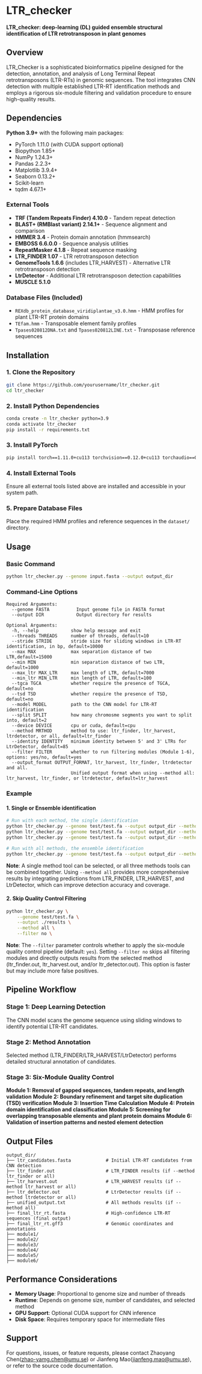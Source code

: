 # LTR_checker

**LTR_checker: deep-learning (DL) guided ensemble structural identification of LTR retrotransposon in plant genomes**

## Overview

LTR_Checker is a sophisticated bioinformatics pipeline designed for the detection, annotation, and analysis of Long Terminal Repeat retrotransposons (LTR-RTs) in genomic sequences. The tool integrates CNN detection with multiple established LTR-RT identification methods and employs a rigorous six-module filtering and validation procedure to ensure high-quality results.

## Dependencies

**Python 3.9+** with the following main packages:
- PyTorch 1.11.0 (with CUDA support optional)
- Biopython 1.85+
- NumPy 1.24.3+
- Pandas 2.2.3+
- Matplotlib 3.9.4+
- Seaborn 0.13.2+
- Scikit-learn
- tqdm 4.67.1+

### External Tools

- **TRF (Tandem Repeats Finder) 4.10.0** - Tandem repeat detection
- **BLAST+ (RMBlast variant) 2.14.1+** - Sequence alignment and comparison
- **HMMER 3.4** - Protein domain annotation (hmmsearch)
- **EMBOSS 6.6.0.0** - Sequence analysis utilities
- **RepeatMasker 4.1.8** - Repeat sequence masking
- **LTR_FINDER 1.07** - LTR retrotransposon detection
- **GenomeTools 1.6.6** (includes LTR_HARVEST) - Alternative LTR retrotransposon detection
- **LtrDetector** - Additional LTR retrotransposon detection capabilities
- **MUSCLE 5.1.0**

### Database Files (Included)

- `REXdb_protein_database_viridiplantae_v3.0.hmm` - HMM profiles for plant LTR-RT protein domains
- `TEfam.hmm` - Transposable element family profiles
- `Tpases020812DNA.txt` and `Tpases020812LINE.txt` - Transposase reference sequences

## Installation

### 1. Clone the Repository
```bash
git clone https://github.com/yourusername/ltr_checker.git
cd ltr_checker
```

### 2. Install Python Dependencies
```bash
conda create -n ltr_checker python=3.9
conda activate ltr_checker
pip install -r requirements.txt
```

### 3. Install PyTorch
```bash
pip install torch==1.11.0+cu113 torchvision==0.12.0+cu113 torchaudio==0.11.0 --extra-index-url https://download.pytorch.org/whl/cu113
```

### 4. Install External Tools

Ensure all external tools listed above are installed and accessible in your system path.

### 5. Prepare Database Files

Place the required HMM profiles and reference sequences in the `dataset/` directory.

## Usage

### Basic Command
```bash
python ltr_checker.py --genome input.fasta --output output_dir
```

### Command-Line Options
```
Required Arguments:
  --genome FASTA          Input genome file in FASTA format
  --output DIR            Output directory for results

Optional Arguments:
  -h, --help            show help message and exit
  --threads THREADS     number of threads, default=10
  --stride STRIDE       stride size for sliding windows in LTR-RT identification, in bp, default=10000
  --max MAX             max separation distance of two LTR,default=15000
  --min MIN             min separation distance of two LTR, default=1000
  --max_ltr MAX_LTR     max length of LTR, default=7000
  --min_ltr MIN_LTR     min length of LTR, default=100
  --tgca TGCA           whether require the presence of TGCA, default=no
  --tsd TSD             whether require the presence of TSD, default=no
  --model MODEL         path to the CNN model for LTR-RT identification
  --split SPLIT         how many chromosme segments you want to split into, default=2
  --device DEVICE       cpu or cuda, default=cpu
  --method MRTHOD       method to use: ltr_finder, ltr_harvest, ltrdetector, or all, default=ltr_finder
  --identity IDENTITY   minimum identity between 5' and 3' LTRs for LtrDetector, default=85
  --filter FILTER       whether to run filtering modules (Module 1-6), options: yes/no, default=yes
  --output_format OUTPUT_FORMAT, ltr_harvest, ltr_finder, ltrdetector and all.
                        Unified output format when using --method all: ltr_harvest, ltr_finder, or ltrdetector, default=ltr_harvest
```

### Example

#### 1. Single or Ensemble identification
```bash
# Run with each method, the single identification
python ltr_checker.py --genome test/test.fa --output output_dir --method ltr_finder
python ltr_checker.py --genome test/test.fa --output output_dir --method ltr_harvest
python ltr_checker.py --genome test/test.fa --output output_dir --method ltrdetector

# Run with all methods, the ensemble identification
python ltr_checker.py --genome test/test.fa --output output_dir --method all
```
**Note**: A single method tool can be selected, or all three methods tools can be combined together. Using `--method all` provides more comprehensive results by integrating predictions from LTR_FINDER, LTR_HARVEST, and LtrDetector, which can improve detection accuracy and coverage.

#### 2. Skip Quality Control Filtering
```bash
python ltr_checker.py \
    --genome test/test.fa \
    --output ./results \
    --method all \
    --filter no \
```

**Note**: The `--filter` parameter controls whether to apply the six-module quality control pipeline (default: `yes`). Setting `--filter no` skips all filtering modules and directly outputs results from the selected method (ltr_finder.out, ltr_harvest.out, and/or ltr_detector.out). This option is faster but may include more false positives.

## Pipeline Workflow

### Stage 1: Deep Learning Detection

The CNN model scans the genome sequence using sliding windows to identify potential LTR-RT candidates.

### Stage 2: Method Annotation

Selected method (LTR_FINDER/LTR_HARVEST/LtrDetector) performs detailed structural annotation of candidates.

### Stage 3: Six-Module Quality Control

**Module 1: Removal of gapped sequences, tandem repeats, and length validation**
**Module 2: Boundary refinement and target site duplication (TSD) verification**
**Module 3: Insertion Time Calculation**
**Module 4: Protein domain identification and classification**
**Module 5: Screening for overlapping transposable elements and plant protein domains**
**Module 6: Validation of insertion patterns and nested element detection**


## Output Files
```
output_dir/
├── ltr_candidates.fasta             # Initial LTR-RT candidates from CNN detection
├── ltr_finder.out                   # LTR_FINDER results (if --method ltr_finder or all)
├── ltr_harvest.out                  # LTR_HARVEST results (if --method ltr_harvest or all)
├── ltr_detector.out                 # LtrDetector results (if --method ltrdetector or all)
├── unified_output.txt               # All methods results (if --method all)
├── final_ltr_rt.fasta               # High-confidence LTR-RT sequences (final output)
├── final_ltr_rt.gff3                # Genomic coordinates and annotations
├── module1/                         
├── module2/                        
├── module3/                         
├── module4/                         
├── module5/                         
├── module6/                         
```

## Performance Considerations

- **Memory Usage**: Proportional to genome size and number of threads
- **Runtime**: Depends on genome size, number of candidates, and selected method
- **GPU Support**: Optional CUDA support for CNN inference
- **Disk Space**: Requires temporary space for intermediate files

## Support

For questions, issues, or feature requests, please contact Zhaoyang Chen(zhao-yamg.chen@umu.se) or Jianfeng Mao(jianfeng.mao@umu.se), or refer to the source code documentation.
